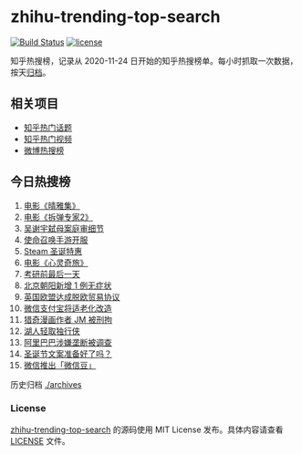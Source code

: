 # zhihu-trending-top-search

[![Build Status](https://github.com/justjavac/zhihu-trending-top-search/workflows/ci/badge.svg?branch=main)](https://github.com/justjavac/zhihu-trending-top-search/actions)
[![license](https://img.shields.io/github/license/justjavac/zhihu-trending-top-search)](https://github.com/justjavac/zhihu-trending-top-search/blob/main/LICENSE)

知乎热搜榜，记录从 2020-11-24 日开始的知乎热搜榜单。每小时抓取一次数据，按天[归档](./archives)。

## 相关项目

- [知乎热门话题](https://github.com/justjavac/zhihu-trending-hot-questions)
- [知乎热门视频](https://github.com/justjavac/zhihu-trending-hot-video)
- [微博热搜榜](https://github.com/justjavac/weibo-trending-hot-search)

## 今日热搜榜

<!-- BEGIN -->
<!-- 最后更新时间 Sat Dec 26 2020 14:05:32 GMT+0800 (CST) -->
1. [电影《晴雅集》](https://www.zhihu.com/search?q=晴雅集)
1. [电影《拆弹专家2》](https://www.zhihu.com/search?q=拆弹专家2)
1. [吴谢宇弑母案庭审细节](https://www.zhihu.com/search?q=北大吴谢宇)
1. [使命召唤手游开服](https://www.zhihu.com/search?q=使命召唤手游)
1. [Steam 圣诞特惠](https://www.zhihu.com/search?q=steam)
1. [电影《心灵奇旅》](https://www.zhihu.com/search?q=心灵奇旅)
1. [考研前最后一天](https://www.zhihu.com/search?q=考研最后一天)
1. [北京朝阳新增 1 例无症状](https://www.zhihu.com/search?q=北京疫情)
1. [英国欧盟达成脱欧贸易协议](https://www.zhihu.com/search?q=英国脱欧)
1. [微信支付宝将适老化改造](https://www.zhihu.com/search?q=微信支付宝适老化)
1. [猎奇漫画作者 JM 被刑拘](https://www.zhihu.com/search?q=jm帝国漫画)
1. [湖人轻取独行侠](https://www.zhihu.com/search?q=湖人)
1. [阿里巴巴涉嫌垄断被调查](https://www.zhihu.com/search?q=阿里巴巴)
1. [圣诞节文案准备好了吗？](https://www.zhihu.com/search?q=圣诞节祝福)
1. [微信推出「微信豆」](https://www.zhihu.com/search?q=微信豆)
<!-- END -->

历史归档 [./archives](./archives)

### License

[zhihu-trending-top-search](https://github.com/justjavac/zhihu-trending-top-search) 的源码使用 MIT License 发布。具体内容请查看 [LICENSE](./LICENSE) 文件。
